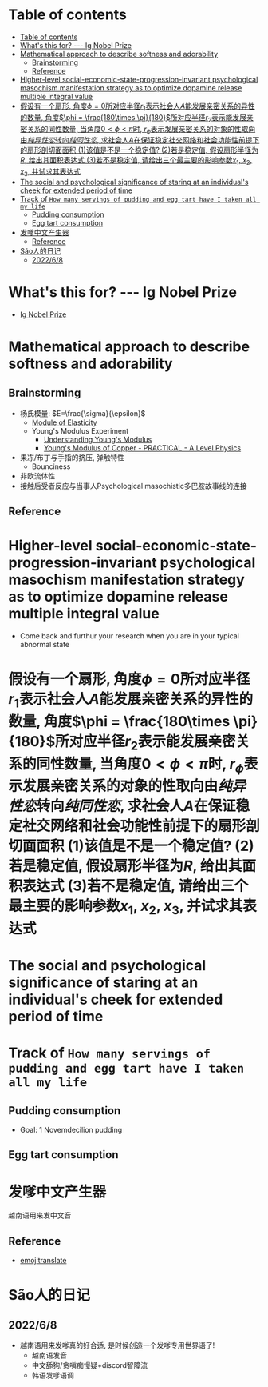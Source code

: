 # Table of contents
- [Table of contents](#table-of-contents)
- [What's this for? --- Ig Nobel Prize](#whats-this-for-----ig-nobel-prize)
- [Mathematical approach to describe softness and adorability](#mathematical-approach-to-describe-softness-and-adorability)
  - [Brainstorming](#brainstorming)
  - [Reference](#reference)
- [Higher-level social-economic-state-progression-invariant psychological masochism manifestation strategy as to optimize dopamine release multiple integral value](#higher-level-social-economic-state-progression-invariant-psychological-masochism-manifestation-strategy-as-to-optimize-dopamine-release-multiple-integral-value)
- [假设有一个扇形, 角度$\phi =0$所对应半径$r_1$表示社会人$A$能发展亲密关系的异性的数量, 角度$\phi = \frac{180\times \pi}{180}$所对应半径$r_2$表示能发展亲密关系的同性数量, 当角度$0 \lt \phi \lt \pi$时, $r_{\phi}$表示发展亲密关系的对象的性取向由*纯异性恋*转向*纯同性恋*, 求社会人$A$在保证稳定社交网络和社会功能性前提下的扇形剖切面面积 (1)该值是不是一个稳定值? (2)若是稳定值, 假设扇形半径为$R$, 给出其面积表达式 (3)若不是稳定值, 请给出三个最主要的影响参数$x_1$, $x_2$, $x_3$, 并试求其表达式](#假设有一个扇形-角度phi-0所对应半径r_1表示社会人a能发展亲密关系的异性的数量-角度phi--frac180times-pi180所对应半径r_2表示能发展亲密关系的同性数量-当角度0-lt-phi-lt-pi时-r_phi表示发展亲密关系的对象的性取向由纯异性恋转向纯同性恋-求社会人a在保证稳定社交网络和社会功能性前提下的扇形剖切面面积-1该值是不是一个稳定值-2若是稳定值-假设扇形半径为r-给出其面积表达式-3若不是稳定值-请给出三个最主要的影响参数x_1-x_2-x_3-并试求其表达式)
- [The social and psychological significance of staring at an individual's cheek for extended period of time](#the-social-and-psychological-significance-of-staring-at-an-individuals-cheek-for-extended-period-of-time)
- [Track of `How many servings of pudding and egg tart have I taken all my life`](#track-of-how-many-servings-of-pudding-and-egg-tart-have-i-taken-all-my-life)
  - [Pudding consumption](#pudding-consumption)
  - [Egg tart consumption](#egg-tart-consumption)
- [发嗲中文产生器](#发嗲中文产生器)
  - [Reference](#reference-1)
- [São人的日记](#são人的日记)
  - [2022/6/8](#202268)

# What's this for? --- Ig Nobel Prize
- [Ig Nobel Prize](https://www.improbable.com/2021-ceremony/winners/)

# Mathematical approach to describe softness and adorability
## Brainstorming
- 杨氏模量: $E=\frac{\sigma}{\epsilon}$
  - [Module of Elasticity](https://www.bestech.com.au/wp-content/uploads/Modulus-of-Elasticity.pdf)
  - Young's Modulus Experiment
    - [Understanding Young's Modulus](https://www.youtube.com/watch?v=DLE-ieOVFjI)
    - [Young's Modulus of Copper - PRACTICAL - A Level Physics](https://www.youtube.com/watch?v=VSLpfTTc0Sw)
- 果冻/布丁与手指的挤压, 弹触特性
  - Bounciness
- 非欧流体性
- 接触后受者反应与当事人Psychological masochistic多巴胺故事线的连接

## Reference

# Higher-level social-economic-state-progression-invariant psychological masochism manifestation strategy as to optimize dopamine release multiple integral value
- Come back and furthur your research when you are in your typical abnormal state

# 假设有一个扇形, 角度$\phi =0$所对应半径$r_1$表示社会人$A$能发展亲密关系的异性的数量, 角度$\phi = \frac{180\times \pi}{180}$所对应半径$r_2$表示能发展亲密关系的同性数量, 当角度$0 \lt \phi \lt \pi$时, $r_{\phi}$表示发展亲密关系的对象的性取向由*纯异性恋*转向*纯同性恋*, 求社会人$A$在保证稳定社交网络和社会功能性前提下的扇形剖切面面积 (1)该值是不是一个稳定值? (2)若是稳定值, 假设扇形半径为$R$, 给出其面积表达式 (3)若不是稳定值, 请给出三个最主要的影响参数$x_1$, $x_2$, $x_3$, 并试求其表达式

# The social and psychological significance of staring at an individual's cheek for extended period of time


# Track of `How many servings of pudding and egg tart have I taken all my life`
## Pudding consumption
- Goal: 1 Novemdecilion pudding
## Egg tart consumption

# 发嗲中文产生器
越南语用来发中文音

## Reference
- [emojitranslate](https://emojitranslate.com/)

# São人的日记

## 2022/6/8
- 越南语用来发嗲真的好合适, 是时候创造一个发嗲专用世界语了!
  - 越南语发音
  - 中文舔狗/贪嗔痴慢疑+discord智障流
  - 韩语发嗲语调
